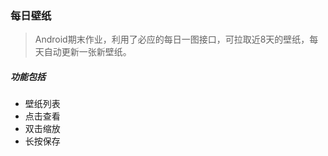 ### 每日壁纸
> Android期末作业，利用了必应的每日一图接口，可拉取近8天的壁纸，每天自动更新一张新壁纸。

##### 功能包括
- 壁纸列表
- 点击查看
- 双击缩放
- 长按保存


